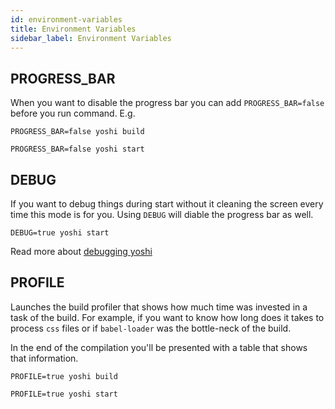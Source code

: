 ```yaml
---
id: environment-variables
title: Environment Variables
sidebar_label: Environment Variables
---
```


## PROGRESS_BAR

When you want to disable the progress bar you can add `PROGRESS_BAR=false` before you run command. E.g.

```
PROGRESS_BAR=false yoshi build
```

```
PROGRESS_BAR=false yoshi start
```

## DEBUG

If you want to debug things during start without it cleaning the screen every time this mode is for you. Using `DEBUG` will diable the progress bar as well.

```
DEBUG=true yoshi start
```

Read more about [debugging yoshi](./debugging#debug-yoshis-code)

## PROFILE

Launches the build profiler that shows how much time was invested in a task of the build. For example, if you want to know how long does it takes to process `css` files or if `babel-loader` was the bottle-neck of the build.

In the end of the compilation you'll be presented with a table that shows that information.

```
PROFILE=true yoshi build
```

```
PROFILE=true yoshi start
```
